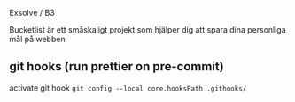 Exsolve / B3

Bucketlist är ett småskaligt projekt som hjälper dig att spara dina personliga mål på webben

## git hooks (run prettier on pre-commit)
activate git hook `git config --local core.hooksPath .githooks/`